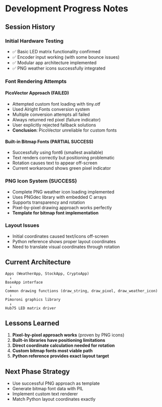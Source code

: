 # Development Progress Notes

## Session History

### Initial Hardware Testing
- ✅ Basic LED matrix functionality confirmed
- ✅ Encoder input working (with some bounce issues)
- ✅ Modular app architecture implemented
- ✅ PNG weather icons successfully integrated

### Font Rendering Attempts

#### PicoVector Approach (FAILED)
- Attempted custom font loading with tiny.otf
- Used Alright Fonts conversion system  
- Multiple conversion attempts all failed
- Always returned red pixel (failure indicator)
- User explicitly rejected fallback solutions
- **Conclusion**: PicoVector unreliable for custom fonts

#### Built-in Bitmap Fonts (PARTIAL SUCCESS)
- Successfully using font6 (smallest available)
- Text renders correctly but positioning problematic
- Rotation causes text to appear off-screen
- Current workaround shows green pixel indicator

### PNG Icon System (SUCCESS)
- Complete PNG weather icon loading implemented
- Uses PNGdec library with embedded C arrays  
- Supports transparency and rotation
- Pixel-by-pixel drawing approach works perfectly
- **Template for bitmap font implementation**

### Layout Issues
- Initial coordinates caused text/icons off-screen
- Python reference shows proper layout coordinates
- Need to translate visual coordinates through rotation

## Current Architecture

```
Apps (WeatherApp, StockApp, CryptoApp) 
  ↓
BaseApp interface
  ↓  
Common drawing functions (draw_string, draw_pixel, draw_weather_icon)
  ↓
Pimoroni graphics library
  ↓
Hub75 LED matrix driver
```

## Lessons Learned
1. **Pixel-by-pixel approach works** (proven by PNG icons)
2. **Built-in libraries have positioning limitations** 
3. **Direct coordinate calculation needed for rotation**
4. **Custom bitmap fonts most viable path**
5. **Python reference provides exact layout target**

## Next Phase Strategy
- Use successful PNG approach as template
- Generate bitmap font data with PIL
- Implement custom text renderer
- Match Python layout coordinates exactly